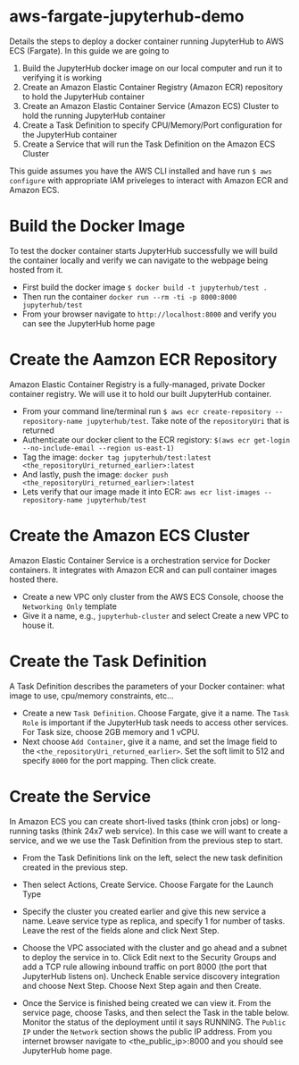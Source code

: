 # aws-fargate-jupyterhub-demo
Details the steps to deploy a docker container running JupyterHub to AWS ECS (Fargate). In this guide we are going to 
1. Build the JupyterHub docker image on our local computer and run it to verifying it is working
2. Create an Amazon Elastic Container Registry (Amazon ECR) repository to hold the JupyterHub container
3. Create an Amazon Elastic Container Service (Amazon ECS) Cluster to hold the running JupyterHub container
4. Create a Task Definition to specify CPU/Memory/Port configuration for the JupyterHub container
5. Create a Service that will run the Task Definition on the Amazon ECS Cluster

This guide assumes you have the AWS CLI installed and have run `$ aws configure` with appropriate IAM priveleges to interact with Amazon ECR and Amazon ECS.

# Build the Docker Image

To test the docker container starts JupyterHub successfully we will build the container locally and verify we can navigate to the webpage being hosted from it.

* First build the docker image `$ docker build -t jupyterhub/test .`
* Then run the container `docker run --rm -ti -p 8000:8000 jupyterhub/test`
* From your browser navigate to `http://localhost:8000` and verify you can see the JupyterHub home page

# Create the Aamzon ECR Repository

Amazon Elastic Container Registry is a fully-managed, private Docker container registry. We will use it to hold our built JupyterHub container.

* From your command line/terminal run `$ aws ecr create-repository --repository-name jupyterhub/test`. Take note of the `repositoryUri` that is returned
* Authenticate our docker client to the ECR registory: `$(aws ecr get-login --no-include-email --region us-east-1)`
* Tag the image: `docker tag jupyterhub/test:latest <the_repositoryUri_returned_earlier>:latest`
* And lastly, push the image: `docker push <the_repositoryUri_returned_earlier>:latest`
* Lets verify that our image made it into ECR: `aws ecr list-images --repository-name jupyterhub/test`

# Create the Amazon ECS Cluster

Amazon Elastic Container Service is a orchestration service for Docker containers. It integrates with Amazon ECR and can pull container images hosted there.

* Create a new VPC only cluster from the AWS ECS Console, choose the `Networking Only` template
* Give it a name, e.g., `jupyterhub-cluster` and select Create a new VPC to house it.

# Create the Task Definition

A Task Definition describes the parameters of your Docker container: what image to use, cpu/memory constraints, etc...

* Create a new `Task Definition`. Choose Fargate, give it a name. The `Task Role` is important if the JupyterHub task needs to access other services. For Task size, choose 2GB memory and 1 vCPU. 
* Next choose `Add Container`, give it a name, and set the Image field to the `<the_repositoryUri_returned_earlier>`. Set the soft limit to 512 and specify `8000` for the port mapping. Then click create. 

# Create the Service

In Amazon ECS you can create short-lived tasks (think cron jobs) or long-running tasks (think 24x7 web service). In this case we will want to create a service, and we we use the Task Definition from the previous step to start. 

* From the Task Definitions link on the left, select the new task definition created in the previous step. 
* Then select Actions, Create Service. Choose Fargate for the Launch Type
* Specify the cluster you created earlier and give this new service a name. Leave service type as replica, and specify 1 for number of tasks. Leave the rest of the fields alone and click Next Step. 
* Choose the VPC associated with the cluster and go ahead and a subnet to deploy the service in to. Click Edit next to the Security Groups and add a TCP rule allowing inbound traffic on port 8000 (the port that JupyterHub listens on). Uncheck Enable service discovery integration and choose Next Step. Choose Next Step again and then Create.

* Once the Service is finished being created we can view it. From the service page, choose Tasks, and then select the Task in the table below. Monitor the status of the deployment until it says RUNNING. The `Public IP` under the `Network` section shows the public IP address. From you internet browser navigate to <the_public_ip>:8000 and you should see JupyterHub home page.


